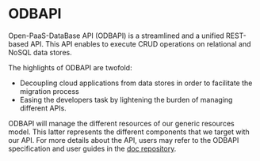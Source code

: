 # ODBAPI
Open-PaaS-DataBase API (ODBAPI) is a streamlined and a unified REST-based API. This API enables to execute CRUD operations on relational and NoSQL data stores. 

The highlights of ODBAPI are twofold: 
   - Decoupling cloud applications from data stores in order to facilitate the migration process
   - Easing the developers task by lightening the burden of managing different APIs. 
   
ODBAPI will manage the different resources of our generic resources model. This latter represents the different components that we target with our API. For more details about the API, users may refer to the ODBAPI specification and user guides in the [doc repository](https://github.com/SellamiRami/ODBAPI/tree/master/doc). 
